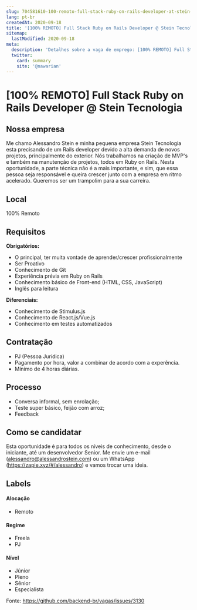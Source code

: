 ```yaml
---
slug: 704581610-100-remoto-full-stack-ruby-on-rails-developer-at-stein-tecnologia
lang: pt-br
createdAt: 2020-09-18
title: '[100% REMOTO] Full Stack Ruby on Rails Developer @ Stein Tecnologia - Vaga de Emprego'
sitemap:
  lastModified: 2020-09-18
meta:
  description: 'Detalhes sobre a vaga de emprego: [100% REMOTO] Full Stack Ruby on Rails Developer @ Stein Tecnologia'
  twitter:
    card: summary
    site: '@nawarian'
---
```


# [100% REMOTO] Full Stack Ruby on Rails Developer @ Stein Tecnologia

## Nossa empresa

Me chamo Alessandro Stein e minha pequena empresa Stein Tecnologia esta precisando de um Rails developer devido a alta demanda de novos projetos, principalmente do exterior. Nós trabalhamos na criação de MVP's e também na manutenção de projetos, todos em Ruby on Rails. Nesta oportunidade, a parte técnica não é a mais importante, e sim, que essa pessoa seja responsável e queira crescer junto com a empresa em ritmo acelerado. Queremos ser um trampolim para a sua carreira.

## Local

100% Remoto

## Requisitos

**Obrigatórios:**
- O principal, ter muita vontade de aprender/crescer profissionalmente
- Ser Proativo
- Conhecimento de Git
- Experiência prévia em Ruby on Rails
- Conhecimento básico de Front-end (HTML, CSS, JavaScript)
- Inglês para leitura

**Diferenciais:**
- Conhecimento de Stimulus.js
- Conhecimento de React.js/Vue.js
- Conhecimento em testes automatizados

## Contratação

- PJ (Pessoa Jurídica)
- Pagamento por hora, valor a combinar de acordo com a experência.
- Mínimo de 4 horas diárias.

## Processo
- Conversa informal, sem enrolação;
- Teste super básico, feijão com arroz;
- Feedback

## Como se candidatar

Esta oportunidade é para todos os níveis de conhecimento, desde o iniciante, até um desenvolvedor Senior. Me envie um e-mail (alessandro@alessandrostein.com) ou um WhatsApp (https://zapie.xyz/#/alessandro) e vamos trocar uma ideia.

## Labels

#### Alocação
- Remoto

#### Regime
- Freela
- PJ

#### Nível
- Júnior
- Pleno
- Sênior
- Especialista




Fonte: https://github.com/backend-br/vagas/issues/3130
